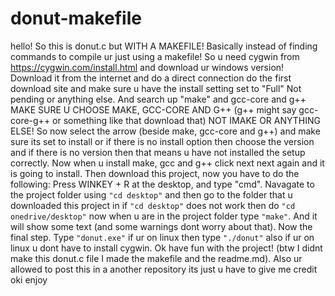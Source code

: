 # donut-makefile
hello! So this is donut.c but WITH A MAKEFILE! Basically instead of finding commands to compile ur just using a makefile! So u need cygwin from https://cygwin.com/install.html and download ur windows version! Download it from the internet and do a direct connection do the first download site and make sure u have the install setting set to "Full" Not pending or anything else. And search up "make" and gcc-core and g++ MAKE SURE U CHOOSE MAKE, GCC-CORE AND G++ (g++ might say gcc-core-g++ or something like that download that) NOT IMAKE OR ANYTHING ELSE! So now select the arrow (beside make, gcc-core and g++) and make sure its set to install or if there is no install option then choose the version and if there is no version then that means u have not installed the setup correctly. Now when u install make, gcc and g++ click next next again and it is going to install. Then download this project, now you have to do the following: Press WINKEY + R at the desktop, and type "cmd". Navagate to the project folder using `"cd desktop"` and then go to the folder that u downloaded this project in if `"cd desktop"` does not work then do `"cd onedrive/desktop"` now when u are in the project folder type `"make"`. And it will show some text (and some warnings dont worry about that). Now the final step. Type `"donut.exe"` if ur on linux then type `"./donut"` also if ur on linux u dont have to install cygwin. Ok have fun with the project! (btw I didnt make this donut.c file I made the makefile and the readme.md). Also ur allowed to post this in a another repository its just u have to give me credit oki enjoy
